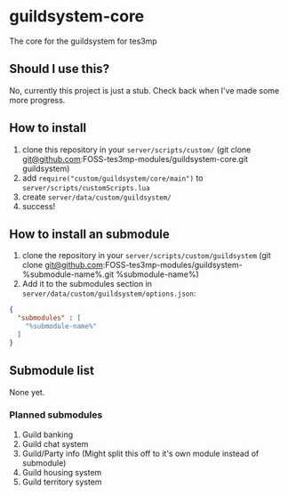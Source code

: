 # guildsystem-core
The core for the guildsystem for tes3mp


## Should I use this?
No, currently this project is just a stub. Check back when I've made some more progress.


## How to install
1. clone this repository in your `server/scripts/custom/` (git clone git@github.com:FOSS-tes3mp-modules/guildsystem-core.git guildsystem)
2. add `require("custom/guildsystem/core/main")` to `server/scripts/customScripts.lua`
3. create `server/data/custom/guildsystem/`
4. success!

## How to install an submodule
1. clone the repository in your `server/scripts/custom/guildsystem` (git clone git@github.com:FOSS-tes3mp-modules/guildsystem-%submodule-name%.git %submodule-name%)
2. Add it to the submodules section in `server/data/custom/guildsystem/options.json`:
```json
{
  "submodules" : [
    "%submodule-name%"
  ]
}
```

## Submodule list
None yet.

### Planned submodules
1. Guild banking
2. Guild chat system
3. Guild/Party info (Might split this off to it's own module instead of submodule)
4. Guild housing system
5. Guild territory system
